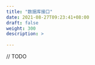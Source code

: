 ```yaml
---
title: "数据库接口"
date: 2021-08-27T09:23:41+08:00
draft: false
weight: 300
description: >
  
---
```


// TODO

